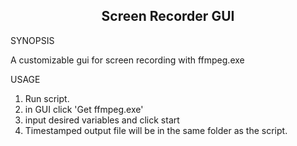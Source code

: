 
<h2 align="center"> Screen Recorder GUI </h2>

SYNOPSIS

A customizable gui for screen recording with ffmpeg.exe 

USAGE

1. Run script.
2. in GUI click 'Get ffmpeg.exe'
3. input desired variables and click start
4. Timestamped output file will be in the same folder as the script.
